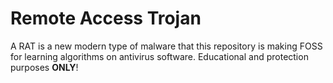 # Remote Access Trojan
A RAT is a new modern type of malware that this repository is making FOSS for learning algorithms on antivirus software. Educational and protection purposes **ONLY**!